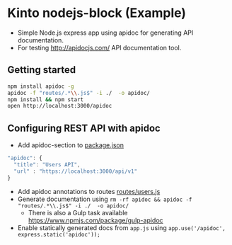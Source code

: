 Kinto nodejs-block (Example) 
===================
- Simple Node.js express app using apidoc for generating API documentation.
- For testing http://apidocjs.com/ API documentation tool.

## Getting started

```sh
npm install apidoc -g
apidoc -f "routes/.*\\.js$" -i ./  -o apidoc/
npm install && npm start
open http://localhost:3000/apidoc
```

## Configuring REST API with apidoc
- Add apidoc-section to [package.json](package.json)
```js
"apidoc": {
  "title": "Users API",
  "url" : "https://localhost:3000/api/v1"
}
```
- Add apidoc annotations to routes [routes/users.js](routes/users.js)
- Generate documentation using `rm -rf apidoc && apidoc -f "routes/.*\\.js$" -i ./  -o apidoc/`
  - There is also a Gulp task available https://www.npmjs.com/package/gulp-apidoc
- Enable statically generated docs from  `app.js` using `app.use('/apidoc', express.static('apidoc'));`
